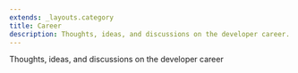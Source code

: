 ```yaml
---
extends: _layouts.category
title: Career
description: Thoughts, ideas, and discussions on the developer career.
---
```


Thoughts, ideas, and discussions on the developer career
